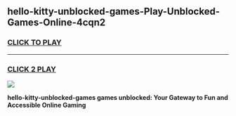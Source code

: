 
## hello-kitty-unblocked-games-Play-Unblocked-Games-Online-4cqn2
<h3>
<a href="https://premium76.site?title=hello-kitty-unblocked-games&ref=25A">CLICK TO PLAY</a></h3>
<hr>

<h3>
<a href="https://premium76.site?title=hello-kitty-unblocked-games&ref=25A">CLICK 2 PLAY</a>
  
</h3>

<a href="https://premium76.site?title=hello-kitty-unblocked-games&ref=25A"><img src="https://clearcache.store/games.png"></a>


**hello-kitty-unblocked-games games unblocked: Your Gateway to Fun and Accessible Online Gaming**
